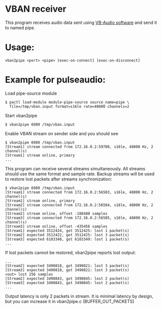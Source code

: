 # VBAN receiver

This program receives audio data sent using [VB-Audio software](https://www.vb-audio.com/)
and send it to named pipe.

# Usage:

```
vban2pipe <port> <pipe> [exec-on-connect] [exec-on-disconnect]
```

# Example for pulseaudio:

Load pipe-source module
```
$ pactl load-module module-pipe-source source_name=pipe \
  file=/tmp/vban.input format=s16le rate=48000 channels=2
```

Start vban2pipe
```
$ vban2pipe 6980 /tmp/vban.input
```

Enable VBAN stream on sender side and you should see
```
$ vban2pipe 6980 /tmp/vban.input
[Stream1] stream connected from 172.16.0.2:59708, s16le, 48000 Hz, 2 channel(s)
[Stream1] stream online, primary
...

```

This program can receive several streams simultaneously. All streams should use
the same format and sample rate. Backup streams will be used to restore lost
packets after streams synchronization:
```
$ vban2pipe 6980 /tmp/vban.input
[Stream1] stream connected from 172.16.0.2:56503, s16le, 48000 Hz, 2 channel(s)
[Stream1] stream online, primary
[Stream2] stream connected from 172.16.0.2:56504, s16le, 48000 Hz, 2 channel(s)
[Stream2] stream online, offset -180480 samples
[Stream3] stream connected from 172.16.0.2:56505, s16le, 48000 Hz, 2 channel(s)
[Stream3] stream online, offset -435456 samples
[Stream1] expected 3512424, got 3512425: lost 1 packet(s)
[Stream2] expected 3512422, got 3512425: lost 3 packet(s)
[Stream3] expected 6103348, got 6103349: lost 1 packet(s)
...
```

If lost packets cannot be restored, vban2pipe reports lost output:
```
...
[Stream2] expected 3490818, got 3490821: lost 3 packet(s)
[Stream3] expected 3490818, got 3490821: lost 3 packet(s)
<out> lost 256 samples
[Stream2] expected 3490843, got 3490845: lost 2 packet(s)
[Stream3] expected 3490843, got 3490845: lost 2 packet(s)
...

```

Output latency is only 2 packets in stream.
It is minimal latency by design, but you can
increase it in vban2pipe.c (BUFFER_OUT_PACKETS)
